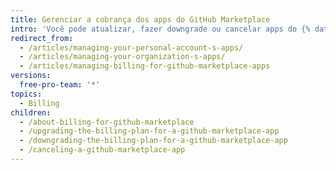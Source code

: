 ```yaml
---
title: Gerenciar a cobrança dos apps do GitHub Marketplace
intro: 'Você pode atualizar, fazer downgrade ou cancelar apps do {% data variables.product.prodname_marketplace %} a qualquer momento.'
redirect_from:
  - /articles/managing-your-personal-account-s-apps/
  - /articles/managing-your-organization-s-apps/
  - /articles/managing-billing-for-github-marketplace-apps
versions:
  free-pro-team: '*'
topics:
  - Billing
children:
  - /about-billing-for-github-marketplace
  - /upgrading-the-billing-plan-for-a-github-marketplace-app
  - /downgrading-the-billing-plan-for-a-github-marketplace-app
  - /canceling-a-github-marketplace-app
---
```


